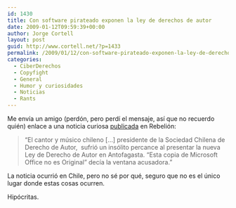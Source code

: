 ```yaml
---
id: 1430
title: Con software pirateado exponen la ley de derechos de autor
date: 2009-01-12T09:59:39+00:00
author: Jorge Cortell
layout: post
guid: http://www.cortell.net/?p=1433
permalink: /2009/01/12/con-software-pirateado-exponen-la-ley-de-derechos-de-autor/
categories:
  - CiberDerechos
  - Copyfight
  - General
  - Humor y curiosidades
  - Noticias
  - Rants
---
```

Me envía un amigo (perdón, pero perdí el mensaje, así que no recuerdo quién) enlace a una noticia curiosa <a title="http://www.rebelion.org/noticia.php?id=78438" href="http://www.rebelion.org/noticia.php?id=78438" target="_blank">publicada</a> en Rebelión:

> &#8220;El cantor y músico chileno [&#8230;] presidente de la Sociedad Chilena de Derecho de Autor,  sufrió un insólito percance al presentar la nueva Ley de Derecho de Autor en Antofagasta. &#8220;Esta copia de Microsoft Office no es Original&#8221; decía la ventana acusadora.&#8221;

La noticia ocurrió en Chile, pero no sé por qué, seguro que no es el único lugar donde estas cosas ocurren.

Hipócritas.